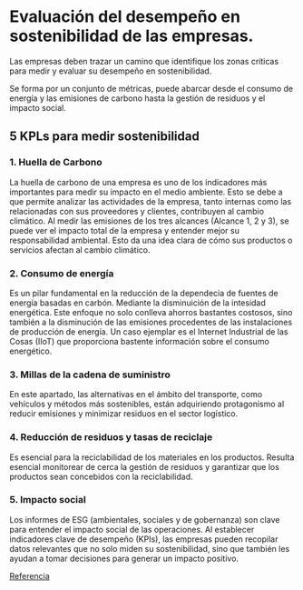 # Evaluación del desempeño en sostenibilidad de las empresas.

Las empresas deben trazar un camino que identifique los zonas críticas para medir y evaluar su desempeño en sostenibilidad.

Se forma por un conjunto de métricas, puede abarcar desde el consumo de energía y las emisiones de carbono hasta la gestión de residuos y el impacto social.

## 5 KPLs para medir sostenibilidad 

### 1. Huella de Carbono

La huella de carbono de una empresa es uno de los indicadores más importantes para medir su impacto en el medio ambiente. Esto se debe a que permite analizar las actividades de la empresa, tanto internas como las relacionadas con sus proveedores y clientes, contribuyen al cambio climático. Al medir las emisiones de los tres alcances (Alcance 1, 2 y 3), se puede ver el impacto total de la empresa y entender mejor su responsabilidad ambiental. Esto da una idea clara de cómo sus productos o servicios afectan al cambio climático.

### 2. Consumo de energía

Es un pilar fundamental en la reducción de la dependecia de fuentes de energía basadas en carbón. Mediante la disminuición de la intesidad energética. Este enfoque no solo conlleva ahorros bastantes costosos, sino también a la disminución de las emisiones procedentes de las instalaciones de producción de energía. Un caso ejemplar es el Internet Industrial de las Cosas (IIoT) que proporciona bastente información sobre el consumo energético.

### 3. Millas de la cadena de suministro

En este apartado, las alternativas en el ámbito del transporte, como vehículos y métodos más sostenibles, están adquiriendo protagonismo al reducir emisiones y minimizar residuos en el sector logístico.

### 4. Reducción de residuos y tasas de reciclaje

Es esencial para la reciclabilidad de los materiales en los productos. Resulta esencial monitorear de cerca la gestión de residuos y garantizar que los productos sean concebidos con la reciclabilidad.

### 5. Impacto social

Los informes de ESG (ambientales, sociales y de gobernanza) son clave para entender el impacto social de las operaciones. Al establecer indicadores clave de desempeño (KPIs), las empresas pueden recopilar datos relevantes que no solo miden su sostenibilidad, sino que también les ayudan a tomar decisiones para generar un impacto positivo.

[Referencia](https://www.expoknews.com/los-5-kpis-para-medir-sostenibilidad-mas-comunes/)



